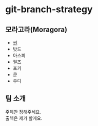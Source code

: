# git-branch-strategy

## 모라고라(Moragora)
- [썬](sun.md)
- 밧드
- 아스피
- 필즈
- 포키
- 쿤
- 우디

## 팀 소개
주제만 정해주세요.  
출첵은 제가 할게요.  
